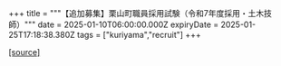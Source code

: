 +++
title = """【追加募集】栗山町職員採用試験（令和7年度採用・土木技師）"""
date = 2025-01-10T06:00:00.000Z
expiryDate = 2025-01-25T17:18:38.380Z
tags = ["kuriyama","recruit"]
+++


[[source]](https://www.town.kuriyama.hokkaido.jp/site/saiyou/28172.html)
